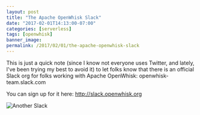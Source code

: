 ```yaml
---
layout: post
title: "The Apache OpenWhisk Slack"
date: "2017-02-01T14:13:00-07:00"
categories: [serverless]
tags: [openwhisk]
banner_image: 
permalink: /2017/02/01/the-apache-openwhisk-slack
---
```


This is just a quick note (since I know not everyone uses Twitter, and lately, I've been trying my best to avoid it) to let
folks know that there is an official Slack org for folks working with Apache OpenWhisk: openwhisk-team.slack.com

You can sign up for it here: http://slack.openwhisk.org

![Another Slack](https://static.raymondcamden.com/images/2017/2/slack.jpg)